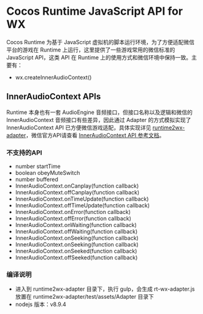 # Cocos Runtime JavaScript API for WX

Cocos Runtime 为基于 JavaScript 虚拟机的脚本运行环境，为了方便适配微信平台的游戏在 Runtime 上运行，这里提供了一些游戏常用的微信标准的 JavaScript API，这类 API 在 Runtime 上的使用方式和微信环境中保持一致。主要有：

- wx.createInnerAudioContext()

##  InnerAudioContext APIs

Runtime 本身也有一套 AudioEngine 音频接口，但接口名称以及逻辑和微信的 InnerAudioContext 音频接口有些差异，因此通过 Adapter 的方式模拟实现了 InnerAudioContext API 已方便微信游戏适配，具体实现详见 [runtime2wx-adapter](https://github.com/yangws/runtime2wx-adapter/tree/master/adapter)，微信官方API请查看 [InnerAudioContext API 参考文档](https://developers.weixin.qq.com/minigame/dev/api/media/audio/InnerAudioContext.html)。


### 不支持的API
- number startTime
- boolean obeyMuteSwitch
- number buffered
- InnerAudioContext.onCanplay(function callback)
- InnerAudioContext.offCanplay(function callback)
- InnerAudioContext.onTimeUpdate(function callback)
- InnerAudioContext.offTimeUpdate(function callback)
- InnerAudioContext.onError(function callback)
- InnerAudioContext.offError(function callback)
- InnerAudioContext.onWaiting(function callback)
- InnerAudioContext.offWaiting(function callback)
- InnerAudioContext.onSeeking(function callback)
- InnerAudioContext.onSeeking(function callback)
- InnerAudioContext.onSeeked(function callback)
- InnerAudioContext.offSeeked(function callback)

### 编译说明
- 进入到 runtime2wx-adapter 目录下，执行 gulp，会生成 rt-wx-adapter.js 放置在 runtime2wx-adapter/test/assets/Adapter 目录下
- nodejs 版本：v8.9.4






